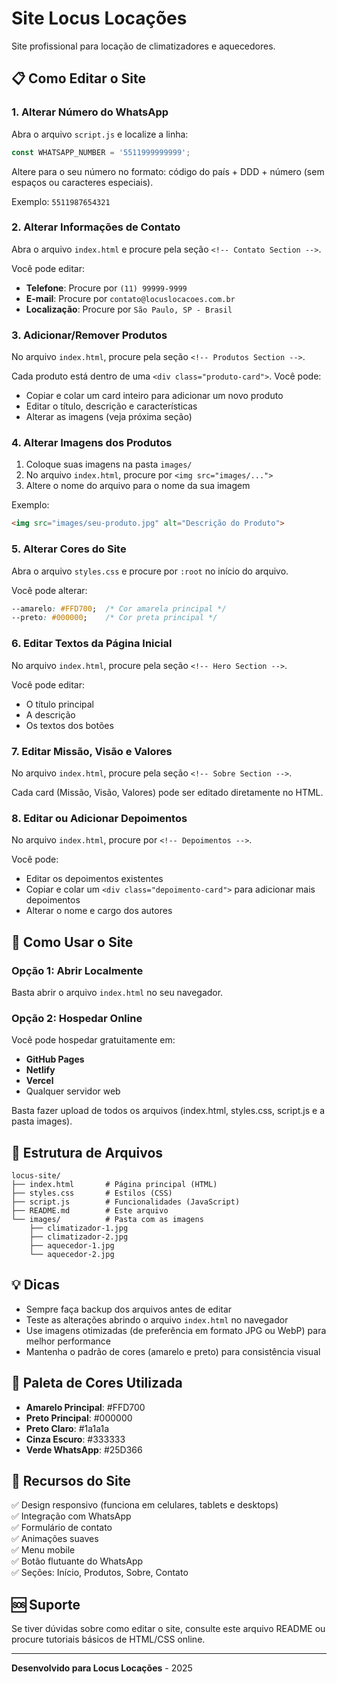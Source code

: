 # Site Locus Locações

Site profissional para locação de climatizadores e aquecedores.

## 📋 Como Editar o Site

### 1. Alterar Número do WhatsApp

Abra o arquivo `script.js` e localize a linha:

```javascript
const WHATSAPP_NUMBER = '5511999999999';
```

Altere para o seu número no formato: código do país + DDD + número (sem espaços ou caracteres especiais).

Exemplo: `5511987654321`

### 2. Alterar Informações de Contato

Abra o arquivo `index.html` e procure pela seção `<!-- Contato Section -->`.

Você pode editar:
- **Telefone**: Procure por `(11) 99999-9999`
- **E-mail**: Procure por `contato@locuslocacoes.com.br`
- **Localização**: Procure por `São Paulo, SP - Brasil`

### 3. Adicionar/Remover Produtos

No arquivo `index.html`, procure pela seção `<!-- Produtos Section -->`.

Cada produto está dentro de uma `<div class="produto-card">`. Você pode:
- Copiar e colar um card inteiro para adicionar um novo produto
- Editar o título, descrição e características
- Alterar as imagens (veja próxima seção)

### 4. Alterar Imagens dos Produtos

1. Coloque suas imagens na pasta `images/`
2. No arquivo `index.html`, procure por `<img src="images/...">` 
3. Altere o nome do arquivo para o nome da sua imagem

Exemplo:
```html
<img src="images/seu-produto.jpg" alt="Descrição do Produto">
```

### 5. Alterar Cores do Site

Abra o arquivo `styles.css` e procure por `:root` no início do arquivo.

Você pode alterar:
```css
--amarelo: #FFD700;  /* Cor amarela principal */
--preto: #000000;    /* Cor preta principal */
```

### 6. Editar Textos da Página Inicial

No arquivo `index.html`, procure pela seção `<!-- Hero Section -->`.

Você pode editar:
- O título principal
- A descrição
- Os textos dos botões

### 7. Editar Missão, Visão e Valores

No arquivo `index.html`, procure pela seção `<!-- Sobre Section -->`.

Cada card (Missão, Visão, Valores) pode ser editado diretamente no HTML.

### 8. Editar ou Adicionar Depoimentos

No arquivo `index.html`, procure por `<!-- Depoimentos -->`.

Você pode:
- Editar os depoimentos existentes
- Copiar e colar um `<div class="depoimento-card">` para adicionar mais depoimentos
- Alterar o nome e cargo dos autores

## 🚀 Como Usar o Site

### Opção 1: Abrir Localmente
Basta abrir o arquivo `index.html` no seu navegador.

### Opção 2: Hospedar Online
Você pode hospedar gratuitamente em:
- **GitHub Pages**
- **Netlify**
- **Vercel**
- Qualquer servidor web

Basta fazer upload de todos os arquivos (index.html, styles.css, script.js e a pasta images).

## 📁 Estrutura de Arquivos

```
locus-site/
├── index.html       # Página principal (HTML)
├── styles.css       # Estilos (CSS)
├── script.js        # Funcionalidades (JavaScript)
├── README.md        # Este arquivo
└── images/          # Pasta com as imagens
    ├── climatizador-1.jpg
    ├── climatizador-2.jpg
    ├── aquecedor-1.jpg
    └── aquecedor-2.jpg
```

## 💡 Dicas

- Sempre faça backup dos arquivos antes de editar
- Teste as alterações abrindo o arquivo `index.html` no navegador
- Use imagens otimizadas (de preferência em formato JPG ou WebP) para melhor performance
- Mantenha o padrão de cores (amarelo e preto) para consistência visual

## 🎨 Paleta de Cores Utilizada

- **Amarelo Principal**: #FFD700
- **Preto Principal**: #000000
- **Preto Claro**: #1a1a1a
- **Cinza Escuro**: #333333
- **Verde WhatsApp**: #25D366

## 📱 Recursos do Site

✅ Design responsivo (funciona em celulares, tablets e desktops)  
✅ Integração com WhatsApp  
✅ Formulário de contato  
✅ Animações suaves  
✅ Menu mobile  
✅ Botão flutuante do WhatsApp  
✅ Seções: Início, Produtos, Sobre, Contato  

## 🆘 Suporte

Se tiver dúvidas sobre como editar o site, consulte este arquivo README ou procure tutoriais básicos de HTML/CSS online.

---

**Desenvolvido para Locus Locações** - 2025

